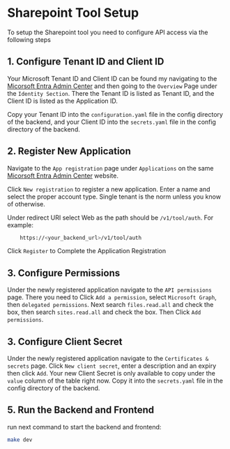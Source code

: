 # Sharepoint Tool Setup

To setup the Sharepoint tool you need to configure API access via the following steps

## 1. Configure Tenant ID and Client ID

Your Microsoft Tenant ID and Client ID can be found my navigating to the [Micorsoft Entra Admin Center](https://entra.microsoft.com/) and then going to the `Overview` Page under the `Identity Section`. There the Tenant ID is listed as Tenant ID, and the Client ID is listed as the Application ID.

Copy your Tenant ID into the `configuration.yaml` file in the config directory of the backend, and your Client ID into the `secrets.yaml` file in the config directory of the backend.

## 2. Register New Application

Navigate to the `App registration` page under `Applications` on the same [Micorsoft Entra Admin Center](https://entra.microsoft.com/) website.

Click `New registration` to register a new application. Enter a name and select the proper account type. Single tenant is the norm unless you know of otherwise.

Under redirect URI select Web as the path should be `/v1/tool/auth`. For example:

```bash
    https://<your_backend_url>/v1/tool/auth
```

Click `Register` to Complete the Application Registration

## 3. Configure Permissions

Under the newly registered application navigate to the `API permissions` page. There you need to Click `Add a permission`, select `Microsoft Graph`, then `delegated permissions`. Next search `files.read.all` and check the box, then search `sites.read.all` and check the box. Then Click `Add permissions`.

## 3. Configure Client Secret

Under the newly registered application navigate to the `Certificates & secrets` page. Click `New client secret`, enter a description and an expiry then click `Add`. Your new Client Secret is only available to copy under the `value` column of the table right now. Copy it into the `secrets.yaml` file in the config directory of the backend.

## 5. Run the Backend and Frontend

run next command to start the backend and frontend:

```bash
make dev
```
